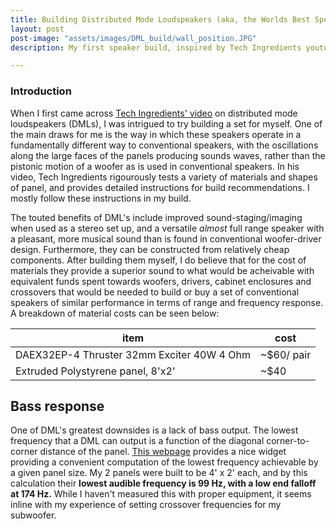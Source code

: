 ```yaml
---
title: Building Distributed Mode Loudspeakers (aka, the Worlds Best Speakers)
layout: post
post-image: "assets/images/DML_build/wall_position.JPG"
description: My first speaker build, inspired by Tech Ingredients youtube channel. They are an interesting different approach to speaker design from conventional woofer based designs, and I recommend this project as a cheap entrypoint to DIY audio.

---
```



### Introduction

When I first came across [Tech Ingredients' video](https://www.youtube.com/watch?v=CKIye4RZ-5k&ab_channel=TechIngredients) on distributed mode loudspeakers (DMLs), I was intrigued to try building a set for myself. One of the main draws for me is the way in which these speakers operate in a fundamentally different way to conventional speakers, with the oscillations along the large faces of the panels producing sounds waves, rather than the pistonic motion of a woofer as is used in conventional speakers. In his video, Tech Ingredients rigourously tests a variety of materials and shapes of panel, and provides detailed instructions for build recommendations. I mostly follow these instructions in my build.

The touted benefits of DML's include improved sound-staging/imaging when used as a stereo set up, and a versatile _almost_ full range speaker with a pleasant, more musical sound than is found in conventional woofer-driver design. Furthermore, they can be constructed from relatively cheap components. After building them myself, I do believe that for the cost of materials they provide a superior sound to what would be acheivable with equivalent funds spent towards woofers, drivers, cabinet enclosures and crossovers that would be needed to build or buy a set of conventional speakers of similar performance in terms of range and frequency response. A breakdown of material costs can be seen below:

| item | cost |
|---|---|
|DAEX32EP-4 Thruster 32mm Exciter 40W 4 Ohm | ~$60/ pair |
|Extruded Polystyrene panel, 8'x2' | ~$40 |



## Bass response

One of DML's greatest downsides is a lack of bass output. The lowest frequency that a DML can output is a function of the diagonal corner-to-corner distance of the panel. [This webpage](https://dmlspeakers.com/articles/Does%20Size%20Really%20Matter) provides a nice widget providing a convenient computation of the lowest frequency achievable by a given panel size. My 2 panels were built to be 4' x  2' each, and by this calculation their **lowest audible frequency is 99 Hz, with a low end falloff at 174 Hz.** While I haven't measured this with proper equipment, it seems inline with my experience of setting crossover frequencies for my subwoofer.


